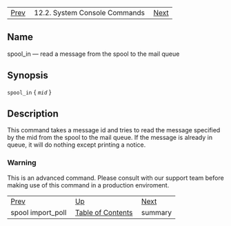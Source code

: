 |     |     |     |
| --- | --- | --- |
| [Prev](console_commands.spool_import_poll)  | 12.2. System Console Commands |  [Next](console_commands.summary.php) |

<a name="console_commands.spool_in"></a>
## Name

spool_in — read a message from the spool to the mail queue

## Synopsis

`spool_in` { *`mid`* }

<a name="idp16419872"></a>
## Description

This command takes a message id and tries to read the message specified by the mid from the spool to the mail queue. If the message is already in queue, it will do nothing except printing a notice.

### Warning

This is an advanced command. Please consult with our support team before making use of this command in a production enviroment.

|     |     |     |
| --- | --- | --- |
| [Prev](console_commands.spool_import_poll)  | [Up](console.commands.non-module.php) |  [Next](console_commands.summary.php) |
| spool import_poll  | [Table of Contents](index) |  summary |
